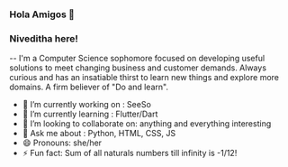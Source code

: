 ### Hola Amigos 👋 
### Niveditha here!
--
I'm a Computer Science sophomore focused on developing useful solutions to meet changing business and customer demands. Always curious and has an insatiable thirst to learn new things and explore more domains. A firm believer of "Do and learn". 

- 🔭 I’m currently working on : SeeSo
- 🌱 I’m currently learning : Flutter/Dart
- 👯 I’m looking to collaborate on: anything and everything interesting
- 💬 Ask me about : Python, HTML, CSS, JS
- 😄 Pronouns: she/her
- ⚡ Fun fact: Sum of all naturals numbers till infinity is -1/12!

<!--
**WCoder007/WCoder007** is a ✨ _special_ ✨ repository because its `README.md` (this file) appears on your GitHub profile.

Here are some ideas to get you started:

- 🔭 I’m currently working on ...
- 🌱 I’m currently learning ...
- 👯 I’m looking to collaborate on ...
- 🤔 I’m looking for help with ...
- 💬 Ask me about ...
- 📫 How to reach me: ...
- 😄 Pronouns: ...
- ⚡ Fun fact: ...
-->
